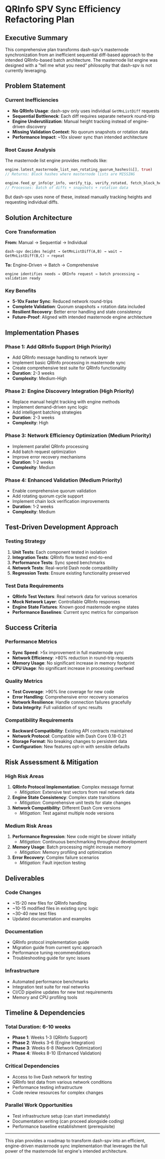 # QRInfo SPV Sync Efficiency Refactoring Plan

## Executive Summary

This comprehensive plan transforms dash-spv's masternode synchronization from an inefficient sequential diff-based approach to the intended QRInfo-based batch architecture. The masternode list engine was designed with a "tell me what you need" philosophy that dash-spv is not currently leveraging.

## Problem Statement

### Current Inefficiencies
- **No QRInfo Usage**: dash-spv only uses individual `GetMnListDiff` requests
- **Sequential Bottleneck**: Each diff requires separate network round-trip
- **Engine Underutilization**: Manual height tracking instead of engine-driven discovery
- **Missing Validation Context**: No quorum snapshots or rotation data
- **Performance Impact**: ~10x slower sync than intended architecture

### Root Cause Analysis
The masternode list engine provides methods like:
```rust
engine.latest_masternode_list_non_rotating_quorum_hashes(&[], true)
// Returns: Block hashes where masternode lists are MISSING

engine.feed_qr_info(qr_info, verify_tip, verify_rotated, fetch_block_height)
// Processes: Batch of diffs + snapshots + rotation data
```

But dash-spv uses none of these, instead manually tracking heights and requesting individual diffs.

## Solution Architecture

### Core Transformation
**From:** Manual → Sequential → Individual
```
dash-spv decides height → GetMnListDiff(A,B) → wait → GetMnListDiff(B,C) → repeat
```

**To:** Engine-Driven → Batch → Comprehensive
```
engine identifies needs → QRInfo request → batch processing → validation ready
```

### Key Benefits
- **5-10x Faster Sync**: Reduced network round-trips
- **Complete Validation**: Quorum snapshots + rotation data included
- **Resilient Recovery**: Better error handling and state consistency
- **Future-Proof**: Aligned with intended masternode engine architecture

## Implementation Phases

### **Phase 1: Add QRInfo Support** (High Priority)
- Add QRInfo message handling to network layer
- Implement basic QRInfo processing in masternode sync
- Create comprehensive test suite for QRInfo functionality
- **Duration**: 2-3 weeks
- **Complexity**: Medium-High

### **Phase 2: Engine Discovery Integration** (High Priority)  
- Replace manual height tracking with engine methods
- Implement demand-driven sync logic
- Add intelligent batching strategies
- **Duration**: 2-3 weeks
- **Complexity**: High

### **Phase 3: Network Efficiency Optimization** (Medium Priority)
- Implement parallel QRInfo processing
- Add batch request optimization
- Improve error recovery mechanisms
- **Duration**: 1-2 weeks
- **Complexity**: Medium

### **Phase 4: Enhanced Validation** (Medium Priority)
- Enable comprehensive quorum validation
- Add rotating quorum cycle support
- Implement chain lock verification improvements
- **Duration**: 1-2 weeks
- **Complexity**: Medium

## Test-Driven Development Approach

### Testing Strategy
1. **Unit Tests**: Each component tested in isolation
2. **Integration Tests**: QRInfo flow tested end-to-end
3. **Performance Tests**: Sync speed benchmarks
4. **Network Tests**: Real-world Dash node compatibility
5. **Regression Tests**: Ensure existing functionality preserved

### Test Data Requirements
- **QRInfo Test Vectors**: Real network data for various scenarios
- **Mock Network Layer**: Controllable QRInfo responses
- **Engine State Fixtures**: Known good masternode engine states
- **Performance Baselines**: Current sync metrics for comparison

## Success Criteria

### Performance Metrics
- **Sync Speed**: >5x improvement in full masternode sync
- **Network Efficiency**: >80% reduction in round-trip requests
- **Memory Usage**: No significant increase in memory footprint
- **CPU Usage**: No significant increase in processing overhead

### Quality Metrics
- **Test Coverage**: >90% line coverage for new code
- **Error Handling**: Comprehensive error recovery scenarios
- **Network Resilience**: Handle connection failures gracefully
- **Data Integrity**: Full validation of sync results

### Compatibility Requirements
- **Backward Compatibility**: Existing API contracts maintained
- **Network Protocol**: Compatible with Dash Core 0.18-0.21
- **Storage Format**: No breaking changes to persistent data
- **Configuration**: New features opt-in with sensible defaults

## Risk Assessment & Mitigation

### High Risk Areas
1. **QRInfo Protocol Implementation**: Complex message format
   - *Mitigation*: Extensive test vectors from real network data
2. **Engine State Consistency**: Complex state transitions
   - *Mitigation*: Comprehensive unit tests for state changes
3. **Network Compatibility**: Different Dash Core versions
   - *Mitigation*: Test against multiple node versions

### Medium Risk Areas
1. **Performance Regression**: New code might be slower initially
   - *Mitigation*: Continuous benchmarking throughout development
2. **Memory Usage**: Batch processing might increase memory
   - *Mitigation*: Memory profiling and optimization
3. **Error Recovery**: Complex failure scenarios
   - *Mitigation*: Fault injection testing

## Deliverables

### Code Changes
- ~15-20 new files for QRInfo handling
- ~10-15 modified files in existing sync logic
- ~30-40 new test files
- Updated documentation and examples

### Documentation
- QRInfo protocol implementation guide
- Migration guide from current sync approach
- Performance tuning recommendations
- Troubleshooting guide for sync issues

### Infrastructure
- Automated performance benchmarks
- Integration test suite for real networks
- CI/CD pipeline updates for new test requirements
- Memory and CPU profiling tools

## Timeline & Dependencies

### Total Duration: 6-10 weeks
- **Phase 1**: Weeks 1-3 (QRInfo Support)
- **Phase 2**: Weeks 3-6 (Engine Integration) 
- **Phase 3**: Weeks 6-8 (Network Optimization)
- **Phase 4**: Weeks 8-10 (Enhanced Validation)

### Critical Dependencies
- Access to live Dash network for testing
- QRInfo test data from various network conditions
- Performance testing infrastructure
- Code review resources for complex changes

### Parallel Work Opportunities
- Test infrastructure setup (can start immediately)
- Documentation writing (can proceed alongside coding)
- Performance baseline establishment (prerequisite)

---

This plan provides a roadmap to transform dash-spv into an efficient, engine-driven masternode sync implementation that leverages the full power of the masternode list engine's intended architecture.